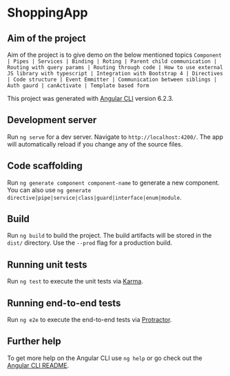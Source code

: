 # ShoppingApp
## Aim of the project
Aim of the project is to give demo on the below mentioned topics
`Component | Pipes | Services | Binding | Roting | Parent child communication | Routing with query params | Routing through code | How to use external JS library with typescript | Integration with Bootstrap 4 | Directives | Code structure | Event Emmitter | Communication between siblings | Auth gaurd | canActivate | Template based form`




This project was generated with [Angular CLI](https://github.com/angular/angular-cli) version 6.2.3.


## Development server

Run `ng serve` for a dev server. Navigate to `http://localhost:4200/`. The app will automatically reload if you change any of the source files.

## Code scaffolding

Run `ng generate component component-name` to generate a new component. You can also use `ng generate directive|pipe|service|class|guard|interface|enum|module`.

## Build

Run `ng build` to build the project. The build artifacts will be stored in the `dist/` directory. Use the `--prod` flag for a production build.

## Running unit tests

Run `ng test` to execute the unit tests via [Karma](https://karma-runner.github.io).

## Running end-to-end tests

Run `ng e2e` to execute the end-to-end tests via [Protractor](http://www.protractortest.org/).

## Further help

To get more help on the Angular CLI use `ng help` or go check out the [Angular CLI README](https://github.com/angular/angular-cli/blob/master/README.md).
